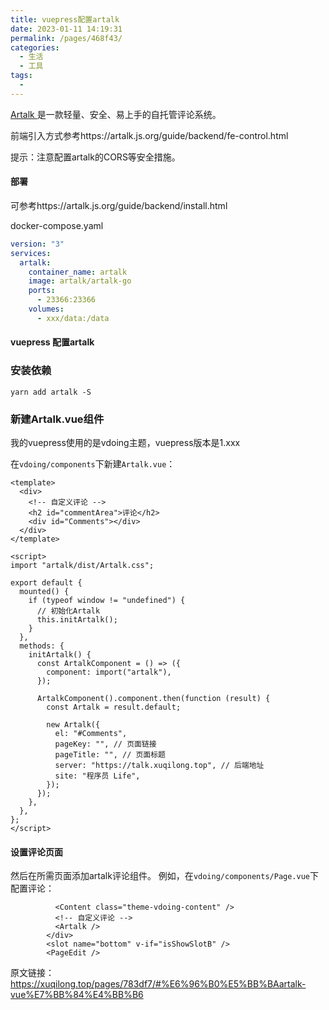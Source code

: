 ```yaml
---
title: vuepress配置artalk
date: 2023-01-11 14:19:31
permalink: /pages/468f43/
categories:
  - 生活
  - 工具
tags:
  - 
---
```


[Artalk ](https://artalk.js.org/)是一款轻量、安全、易上手的自托管评论系统。

前端引入方式参考https://artalk.js.org/guide/backend/fe-control.html

提示：注意配置artalk的CORS等安全措施。

#### 部署

可参考https://artalk.js.org/guide/backend/install.html

docker-compose.yaml

```yml
version: "3"
services:
  artalk:
    container_name: artalk
    image: artalk/artalk-go
    ports:
      - 23366:23366
    volumes:
      - xxx/data:/data
```

#### vuepress 配置artalk

### 安装依赖

```context
yarn add artalk -S
```

### 新建Artalk.vue组件

我的vuepress使用的是vdoing主题，vuepress版本是1.xxx

在`vdoing/components`下新建`Artalk.vue`：

```vue
<template>
  <div>
    <!-- 自定义评论 -->
    <h2 id="commentArea">评论</h2>
    <div id="Comments"></div>
  </div>
</template>

<script>
import "artalk/dist/Artalk.css";

export default {
  mounted() {
    if (typeof window != "undefined") {
      // 初始化Artalk
      this.initArtalk();
    }
  },
  methods: {
    initArtalk() {
      const ArtalkComponent = () => ({
        component: import("artalk"),
      });

      ArtalkComponent().component.then(function (result) {
        const Artalk = result.default;

        new Artalk({
          el: "#Comments",
          pageKey: "", // 页面链接
          pageTitle: "", // 页面标题
          server: "https://talk.xuqilong.top", // 后端地址
          site: "程序员 Life",
        });
      });
    },
  },
};
</script>
```

#### 设置评论页面

然后在所需页面添加artalk评论组件。 例如，在`vdoing/components/Page.vue`下配置评论：

```vue
          <Content class="theme-vdoing-content" />
          <!-- 自定义评论 -->
          <Artalk />
        </div>
        <slot name="bottom" v-if="isShowSlotB" />
        <PageEdit />
```

原文链接：https://xuqilong.top/pages/783df7/#%E6%96%B0%E5%BB%BAartalk-vue%E7%BB%84%E4%BB%B6
